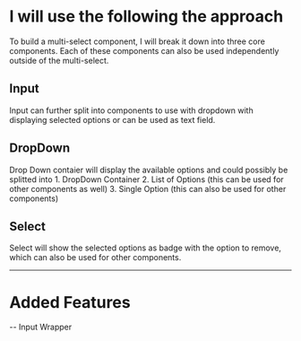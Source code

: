 # I will use the following the approach

To build a multi-select component, I will break it down into three core components. Each of these components can also be used independently outside of the multi-select.

## Input
Input can further split into components to use with dropdown with displaying selected options or can be used as text field.

## DropDown
Drop Down contaier will display the available options and could possibly be splitted into
    1. DropDown Container
    2. List of Options (this can be used for other components as well)
    3. Single Option (this can also be used for other components)

## Select
Select will show the selected options as badge with the option  to remove, which can also be used for other components.

-------------------------------------------------------------------------------

# Added Features

 -- Input Wrapper
